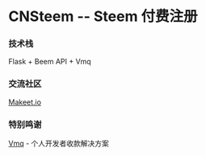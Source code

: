 # CNSteem -- Steem 付费注册

### 技术栈

Flask + Beem API + Vmq

### 交流社区

[Makeet.io](https://makeet.io)

### 特别鸣谢

[Vmq](https://github.com/szvone/Vmq) - 个人开发者收款解决方案

